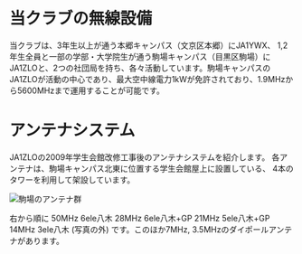 # 当クラブの無線設備

当クラブは、3年生以上が通う本郷キャンパス（文京区本郷）にJA1YWX、 1,2年生全員と一部の学部・大学院生が通う駒場キャンパス（目黒区駒場）にJA1ZLOと、2つの社団局を持ち、各々活動しています。駒場キャンパスのJA1ZLOが活動の中心であり、最大空中線電力1kWが免許されており、1.9MHzから5600MHzまで運用することが可能です。

# アンテナシステム

JA1ZLOの2009年学生会館改修工事後のアンテナシステムを紹介します。
各アンテナは、駒場キャンパス北東に位置する学生会館屋上に設置している、 4本のタワーを利用して架設しています。

![駒場のアンテナ群](photo/equipment2011.jpg) 

右から順に
50MHz 6ele八木
28MHz 6ele八木+GP
21MHz 5ele八木+GP
14MHz 3ele八木 (写真の外)
です。このほか7MHz, 3.5MHzのダイポールアンテナがあります。